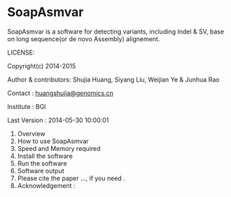 SoapAsmvar
==========
SoapAsmvar is a software for detecting variants, including Indel & SV, base on long sequence(or de novo Assembly) alignement.

LICENSE: 

Copyright(c) 2014-2015

Author & contributors: Shujia Huang, Siyang Liu, Weijian Ye & Junhua Rao

Contact              : huangshujia@genomics.cn

Institute            : BGI

Last Version         : 2014-05-30 10:00:01

1. Overview
2. How to use SoapAsmvar
3. Speed and Memory required
4. Install the software
5. Run the software
6. Software output 
7. Please cite the paper ..., if you need .
8. Acknowledgement :


